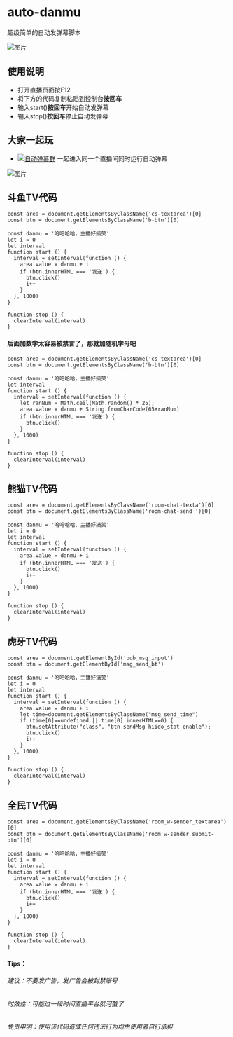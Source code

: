 # auto-danmu
超级简单的自动发弹幕脚本

![图片](https://github.com/xiongyizhu/auto-danmu/blob/master/image/danmu.gif)

## 使用说明
- 打开直播页面按F12
- 将下方的代码复制粘贴到控制台**按回车**
- 输入start()**按回车**开始自动发弹幕
- 输入stop()**按回车**停止自动发弹幕

## 大家一起玩
- <a target="_blank" href="http//shang.qq.com/wpa/qunwpa?idkey=974f2dee6d684148de65f6bb0b5bbabfdc3eec47ddbc7f971a4b33ef08178c03"><img border="0" src="http://pub.idqqimg.com/wpa/images/group.png" alt="自动弹幕群" title="自动弹幕群"></a>
 一起进入同一个直播间同时运行自动弹幕

![图片](https://github.com/xiongyizhu/auto-danmu/blob/master/image/qun.png)

## 斗鱼TV代码
```
const area = document.getElementsByClassName('cs-textarea')[0]
const btn = document.getElementsByClassName('b-btn')[0]

const danmu = '哈哈哈哈，主播好搞笑'
let i = 0
let interval
function start () {
  interval = setInterval(function () {
    area.value = danmu + i
    if (btn.innerHTML === '发送') {
      btn.click()
      i++
    }
  }, 1000)
}

function stop () {
  clearInterval(interval)
}
```
#### 后面加数字太容易被禁言了，那就加随机字母吧
```
const area = document.getElementsByClassName('cs-textarea')[0]
const btn = document.getElementsByClassName('b-btn')[0]

const danmu = '哈哈哈哈，主播好搞笑'
let interval
function start () {
  interval = setInterval(function () {
	let ranNum = Math.ceil(Math.random() * 25);
    area.value = danmu + String.fromCharCode(65+ranNum)
    if (btn.innerHTML === '发送') {
      btn.click()
    }
  }, 1000)
}

function stop () {
  clearInterval(interval)
}
```

## 熊猫TV代码
```
const area = document.getElementsByClassName('room-chat-texta')[0]
const btn = document.getElementsByClassName('room-chat-send ')[0]

const danmu = '哈哈哈哈，主播好搞笑'
let i = 0
let interval
function start () {
  interval = setInterval(function () {
    area.value = danmu + i
    if (btn.innerHTML === '发送') {
      btn.click()
      i++
    }
  }, 1000)
}

function stop () {
  clearInterval(interval)
}
```

## 虎牙TV代码
```
const area = document.getElementById('pub_msg_input')
const btn = document.getElementById('msg_send_bt')

const danmu = '哈哈哈哈，主播好搞笑'
let i = 0
let interval
function start () {
  interval = setInterval(function () {
    area.value = danmu + i
    let time=document.getElementsByClassName("msg_send_time")
    if (time[0]==undefined || time[0].innerHTML==0) {
      btn.setAttribute("class", "btn-sendMsg hiido_stat enable"); 
      btn.click()
      i++
    }
  }, 1000)
}

function stop () {
  clearInterval(interval)
}
```

## 全民TV代码
```
const area = document.getElementsByClassName('room_w-sender_textarea')[0]
const btn = document.getElementsByClassName('room_w-sender_submit-btn')[0]

const danmu = '哈哈哈哈，主播好搞笑'
let i = 0
let interval
function start () {
  interval = setInterval(function () {
    area.value = danmu + i
    if (btn.innerHTML === '发送') {
      btn.click()
      i++
    }
  }, 1000)
}

function stop () {
  clearInterval(interval)
}
```


#### Tips：

###### 建议：不要发广告，发广告会被封禁账号

###### 时效性：可能过一段时间直播平台就河蟹了

###### 免责申明：使用该代码造成任何违法行为均由使用者自行承担
